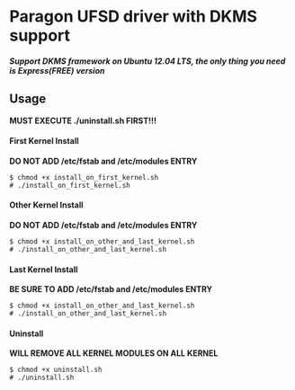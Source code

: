 # Paragon UFSD driver with DKMS support

##### Support DKMS framework on Ubuntu 12.04 LTS, the only thing you need is Express(FREE) version

## Usage

**MUST EXECUTE ./uninstall.sh FIRST!!!**


#### First Kernel Install
**DO NOT ADD /etc/fstab and /etc/modules ENTRY**

    $ chmod +x install_on_first_kernel.sh
    # ./install_on_first_kernel.sh

#### Other Kernel Install
**DO NOT ADD /etc/fstab and /etc/modules ENTRY**

    $ chmod +x install_on_other_and_last_kernel.sh
    # ./install_on_other_and_last_kernel.sh
    
#### Last Kernel Install
**BE SURE TO ADD /etc/fstab and /etc/modules ENTRY**

    $ chmod +x install_on_other_and_last_kernel.sh
    # ./install_on_other_and_last_kernel.sh
    
#### Uninstall 

**WILL REMOVE ALL KERNEL MODULES ON ALL KERNEL**

    $ chmod +x uninstall.sh
    # ./uninstall.sh
    
